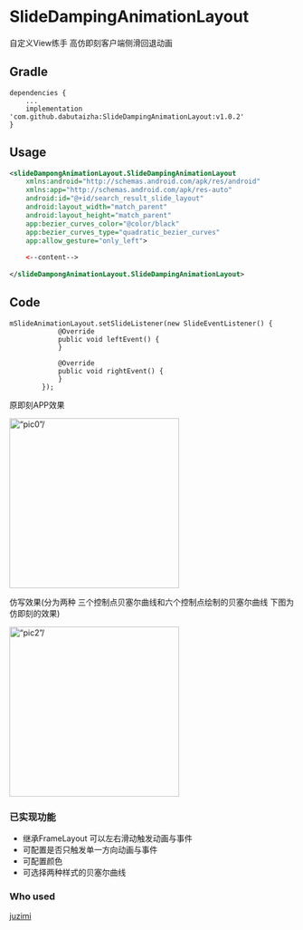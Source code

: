 # SlideDampingAnimationLayout
自定义View练手 高仿即刻客户端侧滑回退动画

Gradle
------
```
dependencies {
    ...
    implementation 'com.github.dabutaizha:SlideDampingAnimationLayout:v1.0.2'
}
```

Usage
-----
```xml
<slideDampongAnimationLayout.SlideDampingAnimationLayout
    xmlns:android="http://schemas.android.com/apk/res/android"
    xmlns:app="http://schemas.android.com/apk/res-auto"
    android:id="@+id/search_result_slide_layout"
    android:layout_width="match_parent"
    android:layout_height="match_parent"
    app:bezier_curves_color="@color/black"
    app:bezier_curves_type="quadratic_bezier_curves"
    app:allow_gesture="only_left">
  
    <--content-->
  
</slideDampongAnimationLayout.SlideDampingAnimationLayout>
```
Code
-----
```
mSlideAnimationLayout.setSlideListener(new SlideEventListener() {
            @Override
            public void leftEvent() {
            }

            @Override
            public void rightEvent() {
            }
        });
```


原即刻APP效果

<img src="https://s2.ax1x.com/2019/06/21/Vzygb9.gif" width="300" hegiht="300" alt=“pic0”/>

仿写效果(分为两种 三个控制点贝塞尔曲线和六个控制点绘制的贝塞尔曲线 下图为仿即刻的效果)

<img src="https://s2.ax1x.com/2019/06/21/Vzy338.gif" width="300" hegiht="300" alt=“pic2”/>

### 已实现功能
* 继承FrameLayout 可以左右滑动触发动画与事件
* 可配置是否只触发单一方向动画与事件
* 可配置颜色
* 可选择两种样式的贝塞尔曲线

### Who used
[juzimi](https://github.com/dabutaizha/juzimi)


